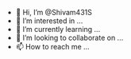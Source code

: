 - 👋 Hi, I’m @Shivam431S
- 👀 I’m interested in ...
- 🌱 I’m currently learning ...
- 💞️ I’m looking to collaborate on ...
- 📫 How to reach me ...

<!---
Shivam431S/Shivam431S is a ✨ special ✨ repository because its `README.md` (this file) appears on your GitHub profile.
You can click the Preview link to take a look at your changes.
--->
